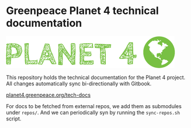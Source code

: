 # Greenpeace Planet 4 technical documentation

![Planet4](./planet4.png)

This repository holds the technical documentation for the Planet 4 project.\
All changes automatically sync bi-directionally with Gitbook.

[planet4.greenpeace.org/tech-docs](https://app.gitbook.com/@greenpeace/s/planet4/)

For docs to be fetched from external repos, we add them as submodules under `repos/`. And we can periodically syn by running the `sync-repos.sh` script.
